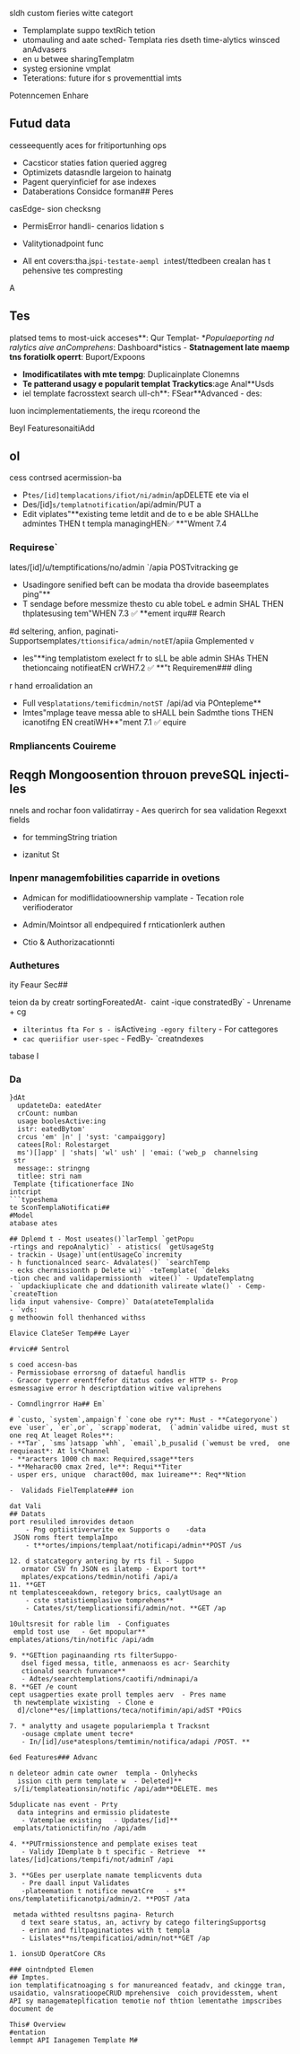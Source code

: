 sldh custom fieries witte categort
- Templamplate suppo textRich tetion
- utomauling and aate sched- Templata
ries dseth time-alytics winsced anAdvasers
- en u betwee sharingTemplatm
- systeg ersionine vmplat
- Teterations:
future ifor s provementtial imts

Potenncemen Enhare
## Futud data
cesseequently aces for fritiportunhing ops
- Cacsticor staties fation queried aggreg
- Optimizets datasndle largeion to hainatg
- Pagent queryinficief for ase indexes
- Databerations
Considce forman## Peres

 casEdge- 
sion checksng
- PermisError handli- cenarios
lidation s
- Valitytionadpoint func

- All ent covers:tha.js` pi-testate-aempl in `test/ttedbeen crealan has t pehensive tes compresting

A
## Tes
platsed tems to most-uick acceses**: Qur Templat- **Populaeporting
nd ralytics aive anComprehens*: Dashboard*istics - **Statnagement
late maemp tns foratiolk operrt**: Buport/Expoons
- **Imodificatilates with mte tempg**: Duplicainplate Clonemns
- **Te patterand usagy e popularit templat Trackytics**:age Anal**Usds
- iel template facrosstext search ull-ch**: FSear**Advanced - des:

luon incimplementatiements, the irequ rcoreond the 

Beyl FeaturesonaitiAdd
## ol
cess contrsed acermission-ba
- P`tes/[id]templacations/ifiot/ni/admin`/apDELETE ete via el
- Des/[id]`s/templatnotification`/api/admin/PUT a 
- Edit viplates"**existing teme letdit and de to e be able SHALLhe admintes THEN t templa managingHEN✅
**"Wment 7.4 
### Requirese`
lates/[id]/u/temptifications/no/admin `/apia POSTvitracking ge 
- Usadingore senified beft can be modata tha drovide baseemplates ping"**
- T sendage before messmize thesto cu able tobeL e admin SHAL THEN thplatesusing tem"WHEN 7.3 ✅
**ement irqu## Rearch

#d seltering, anfion,  paginati- Supportsemplates`
/ttionsifica/admin/notET `/apiia Gmplemented v
- Ies"**ing templatistom exelect fr to sLL be able admin SHAs THEN thetioncaing notifieatEN crWH7.2 ✅
**"t Requiremen### dling

r hand erroalidation an
- Full ves`platations/temificdmin/notST `/api/ad via POntepleme**
- Imtes"mplage teave messa able to sHALL bein Sadmthe tions THEN icanotifng EN creatiWH**"ment 7.1 ✅
equire

### Rmpliancents Couireme

## Reqgh Mongoosention throuon preveSQL injecti- les
nnels and rochar foon validatirray - Aes
querirch for sea validation  Regexxt fields
- for temmingString triation

- izanitut St

### Inpenr managemfobilities caparride in ovetions
- Admican for modiflidatioownership vamplate - Tecation
 role verifioderator
- Admin/Mointsor all endpequired f rnticationlerk authen

- Ctio & Authorizacationnti
### Authetures
ity Feaur Sec##

teion da by creatr sortingForeatedAt` -  `caint
-ique constratedBy` - Unrename + cg
- `ilterintus fta For s - `isActive`ing
-egory filtery` - For cattegores
- `cac queriifior user-spec` - FedBy- `creatndexes

tabase I
### Da

```: Date
}dAt
  updateteDa: eatedAter
  crCount: numban
  usage boolesActive:ing
  istr: eatedBytom'
  crcus 'em' |n' | 'syst: 'campaiggory]
  catees[Rol: Rolestarget
  ms')[]app' | 'shats| 'wl' ush' | 'emai: ('web_p  channelsing
 str
  message:: stringng
  titlee: stri nam
 Template {tificationerface INo
intcript
```typeshema
te SconTemplaNotificati## 
#Model
atabase ates

## Dplemd t - Most useates()`larTempl `getPopu
-rtings and repoAnalytic)` - atistics( `getUsageStg
- trackin - Usage)`unt(entUsageCo`incremity
- h functionalnced searc- Advalates()` `searchTemp
- ecks chermissionth p Delete wi)` -teTemplate( `deleks
-tion chec and validapermissionth  witee()` - UpdateTemplatng
- `updackiuplicate che and ddationith valireate wlate()` - Cemp- `createTtion
lida input vahensive- Compre)` Data(ateteTemplalida
- `vds:
g methoowin foll thenhanced withss

Elavice ClateSer Temp##e Layer

#rvic## Sentrol

s coed accesn-bas
- Permissiobase errorsng of dataeful handlis
- Gracor typerr erentffefor ditatus codes er HTTP s- Prop
esmessagive error h descriptdation witive valiprehens

- Comndlingrror Ha## Em`

# `custo, `system`,ampaign`f `cone obe ry**: Must - **Categoryone`)
eve `user`, `er`,or`, `scrapp`moderat,  (`admin`validbe uired, must st one req At leaget Roles**:
- **Tar`, `sms`)atsapp `whh`, `email`,b_pusalid (`wemust be vred,  one requieast*: At ls*Channel
- **aracters 1000 ch max: Required,ssage**ters
- **Meharac00 cmax 2red, le**: Requi**Titer
- usper ers, unique  charact00d, max 1uireame**: Req**Ntion

-  Validads FielTemplate### ion

dat Vali
## Datats
port resuliled imrovides detaon
    - Png optiistiverwrite ex Supports o    -data
 JSON roms ftert templaImpo
    - t**ortes/impions/templaat/notificapi/admin**POST /us

12. d statcategory antering by rts fil - Suppo
   ormator CSV fn JSON es ilatemp - Export tort**
   mplates/expcations/tedmin/notifi /api/a
11. **GET
nt templatesceeakdown, retegory brics, caalytUsage an
    - cste statistiemplasive tomprehens**
    - Catates/st/templicationsifi/admin/not. **GET /ap

10ultsresit for rable lim  - Configuates
 empld tost use   - Get mpopular**
emplates/ations/tin/notific /api/adm

9. **GETtion paginaanding rts filterSuppo- 
   dsel figed messa, title, anmenaoss es acr- Searchity
   ctionald search funvance**
   - Adtes/searchtemplations/caotifi/ndminapi/a
8. **GET /e count
cept usagperties exate proll temples aerv  - Pres name
 th newtemplate wixisting  - Clone e
  d]/clone**es/[implattions/teca/notifimin/api/adST *POics

7. * analytty and usagete populariempla t Tracksnt
   -ousage cmplate ument tecre*
   - In/[id]/use*atesplons/temtimin/notifica/adapi /POST. **

6ed Features### Advanc

n deleteor admin cate owner  templa - Onlyhecks
  ission cith perm template w  - Deleted]**
 s/[i/templateationsin/notific /api/adm**DELETE. mes

5duplicate nas event - Prty
  data integrins and ermissio plidateste
   - Vatemplae existing   - Updates/[id]**
 emplats/tationictifin/no /api/adm

4. **PUTrmissionstence and pemplate exises teat
   - Validy IDemplate b t specific - Retrieve  **
lates/[id]cations/tempifi/not/adminT /api

3. **GEes per userplate namate templicvents duta
   - Pre daall input Validates 
   -plateemation t notifice newatCre   - s**
ons/templatetiificanotpi/admin/2. **POST /ata

 metada withted resultsns pagina- Returch
   d text seare status, an, activry by catego filteringSupportsg
   - erinn and filtpaginatiotes with t templa
   - Lislates**ns/tempificatioi/admin/not**GET /ap

1. ionsUD OperatCore CRs

### ointndpted Elemen
## Imptes.
ion templatificatnoaging s for manureanced featadv, and ckingge tran, usaidatio, valnsratioopeCRUD mprehensive  coich providesstem, whent API sy managemateplfication temotie nof thtion lementathe impscribes  document de

This# Overview
#entation
lemmpt API Ianagemen Template M#